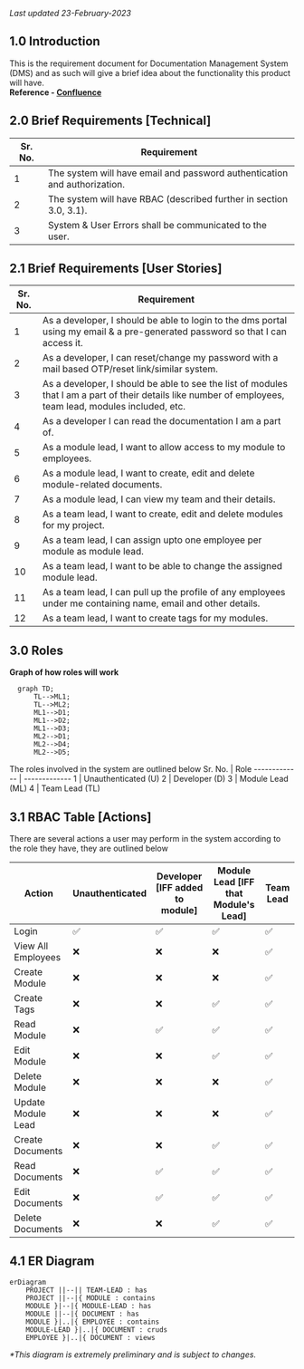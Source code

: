  _Last updated 23-February-2023_

## 1.0 Introduction

This is the requirement document for Documentation Management System (DMS) and as such will give a brief idea about the functionality this product will have.  
**Reference - [Confluence](https://www.atlassian.com/software/confluence)**

## 2.0 Brief Requirements [Technical]

| Sr. No. | Requirement                                                               |
| ------- | ------------------------------------------------------------------------- |
| 1       | The system will have email and password authentication and authorization. |
| 2       | The system will have RBAC (described further in section 3.0, 3.1).        |
| 3       | System & User Errors shall be communicated to the user.                   |

## 2.1 Brief Requirements [User Stories]

| Sr. No. | Requirement                                                                                                                                               |
| ------- | --------------------------------------------------------------------------------------------------------------------------------------------------------- |
| 1       | As a developer, I should be able to login to the dms portal using my email & a pre-generated password so that I can access it.                            |
| 2       | As a developer, I can reset/change my password with a mail based OTP/reset link/similar system.                                                           |
| 3       | As a developer, I should be able to see the list of modules that I am a part of their details like number of employees, team lead, modules included, etc. |
| 4       | As a developer I can read the documentation I am a part of.                                                                                               |
| 5       | As a module lead, I want to allow access to my module to employees.                                                                                       |
| 6       | As a module lead, I want to create, edit and delete module-related documents.                                                                           |
| 7       | As a module lead, I can view my team and their details.                                                                                                   |
| 8       | As a team lead, I want to create, edit and delete modules for my project.                                                                                 |
| 9       | As a team lead, I can assign upto one employee per module as module lead.                                                                                 |
| 10      | As a team lead, I want to be able to change the assigned module lead.                                                                                     |
| 11      | As a team lead, I can pull up the profile of any employees under me containing name, email and other details.                                             |
| 12      | As a team lead, I want to create tags for my modules.                                                                                                     |

## 3.0 Roles

**Graph of how roles will work**

```mermaid
  graph TD;
      TL-->ML1;
      TL-->ML2;
      ML1-->D1;
      ML1-->D2;
      ML1-->D3;
      ML2-->D1;
      ML2-->D4;
      ML2-->D5;
```

The roles involved in the system are outlined below
Sr. No. | Role
------------- | -------------
1 | Unauthenticated (U)
2 | Developer (D)
3 | Module Lead (ML)
4 | Team Lead (TL)

## 3.1 RBAC Table [Actions]

There are several actions a user may perform in the system according to the role they have, they are outlined below

| Action             | Unauthenticated    | Developer [IFF added to module] | Module Lead [IFF that Module's Lead] | Team Lead          |
| ------------------ | ------------------ | ------------------------------- | ------------------------------------ | ------------------ |
| Login              | :white_check_mark: | :white_check_mark:              | :white_check_mark:                   | :white_check_mark: |
| View All Employees | :x:                | :x:                             | :x:                                  | :white_check_mark: |
| Create Module      | :x:                | :x:                             | :x:                                  | :white_check_mark: |
| Create Tags        | :x:                | :x:                             | :white_check_mark:                   | :white_check_mark: |
| Read Module        | :x:                | :white_check_mark:              | :white_check_mark:                   | :white_check_mark: |
| Edit Module        | :x:                | :x:                             | :white_check_mark:                   | :white_check_mark: |
| Delete Module      | :x:                | :x:                             | :x:                                  | :white_check_mark: |
| Update Module Lead | :x:                | :x:                             | :x:                                  | :white_check_mark: |
| Create Documents   | :x:                | :x:                             | :white_check_mark:                   | :white_check_mark: |
| Read Documents     | :x:                | :white_check_mark:              | :white_check_mark:                   | :white_check_mark: |
| Edit Documents     | :x:                | :white_check_mark:              | :white_check_mark:                   | :white_check_mark: |
| Delete Documents   | :x:                | :x:                             | :white_check_mark:                   | :white_check_mark: |

## 4.1 ER Diagram

```mermaid
erDiagram
    PROJECT ||--|| TEAM-LEAD : has
    PROJECT ||--|{ MODULE : contains
    MODULE }|--|{ MODULE-LEAD : has
    MODULE ||--|{ DOCUMENT : has
    MODULE }|..|{ EMPLOYEE : contains
    MODULE-LEAD }|..|{ DOCUMENT : cruds
    EMPLOYEE }|..|{ DOCUMENT : views
```

_\*This diagram is extremely preliminary and is subject to changes._

